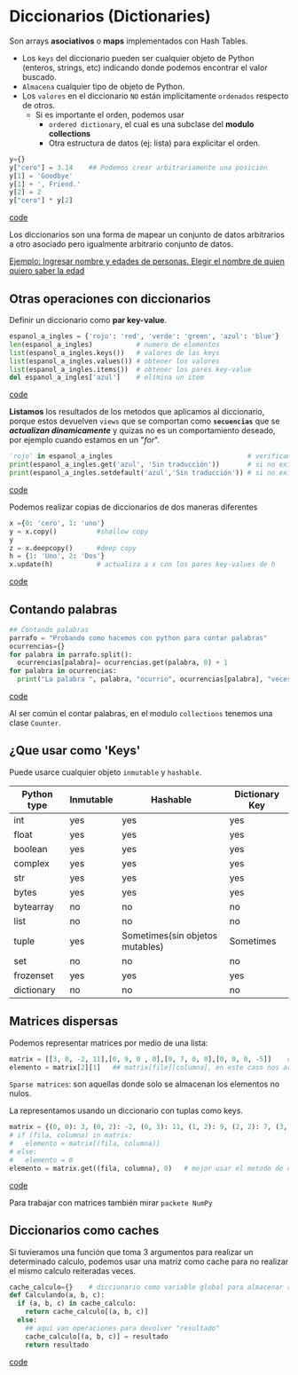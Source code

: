 # Diccionarios (Dictionaries)
Son arrays **asociativos** o **maps** implementados con Hash Tables.

- Los `keys` del diccionario pueden ser cualquier objeto de Python (enteros, strings, etc) indicando donde podemos encontrar el valor buscado.
- `Almacena` cualquier tipo de objeto de Python.
- Los `valores` en el diccionario `NO` están implicitamente `ordenados` respecto de otros.
  - Si es importante el orden, podemos usar
    - `ordered dictionary`, el cual es una subclase del **modulo collections**
    - Otra estructura de datos (ej: lista) para explicitar el orden.

```python
y={}
y["cero"] = 3.14    ## Podemos crear arbitrariamente una posición
y[1] = 'Goodbye'
y[1] + ', Friend.'
y[2] = 2
y["cero"] * y[2]    
```

[code](07_Dictionaries.py)

Los diccionarios son una forma de mapear un conjunto de datos arbitrarios a otro asociado pero igualmente arbitrario conjunto de datos.

[Ejemplo: Ingresar nombre y edades de personas. Elegir el nombre de quien quiero saber la edad](07_name.py)

## Otras operaciones con diccionarios

Definir un diccionario como **par key-value**.

```python
espanol_a_ingles = {'rojo': 'red', 'verde': 'green', 'azul': 'blue'}
len(espanol_a_ingles)           # numero de elementos
list(espanol_a_ingles.keys())   # valores de las keys
list(espanol_a_ingles.values()) # obtener los valores
list(espanol_a_ingles.items())  # obtener los pares key-value
del espanol_a_ingles['azul']    # elimina un item
```
[code](07_Dictionaries.py)

**Listamos** los resultados de los metodos que aplicamos al diccionario, porque estos devuelven `views` que se comportan como **`secuencias`** que se _**actualizan dinamicamente**_ y quizas no es un comportamiento deseado, por ejemplo cuando estamos en un "_for_".

```python
'rojo' in espanol_a_ingles                                  # verificamos que el "key" exista. Retorna True/False
print(espanol_a_ingles.get('azul', 'Sin traducción'))       # si no existe el key devuelve 'None' por defecto, si tiene segundo argumento la fc. devuelve ese valor
print(espanol_a_ingles.setdefault('azul','Sin traducción')) # si no existe el key, lo crea y los setea al valor default (2° argumento)
```
[code](07_Dictionaries.py)

Podemos realizar copias de diccionarios de dos maneras diferentes

```python
x ={0: 'cero', 1: 'uno'}
y = x.copy()          #shallow copy
y
z = x.deepcopy()      #deep copy
h = {1: 'Uno', 2: 'Dos'}
x.update(h)           # actualiza a x con los pares key-values de h
```
[code](07_Dictionaries.py)

## Contando palabras

```python
## Contando palabras
parrafo = "Probando como hacemos con python para contar palabras"
ocurrencias={}
for palabra in parrafo.split():
  ocurrencias[palabra]= ocurrencias.get(palabra, 0) + 1
for palabra in ocurrencias:
  print("La palabra ", palabra, "ocurrio", ocurrencias[palabra], "veces en el parrafo")
```
[code](07_words.py)

Al ser común el contar palabras, en el modulo `collections` tenemos una clase `Counter`.

## ¿Que usar como 'Keys'
Puede usarce cualquier objeto `inmutable` y `hashable`.

| Python type | Inmutable | Hashable                        | Dictionary Key |
| ----------- | --------- | ------------------------------- | -------------- |
| int         | yes       | yes                             | yes            |
| float       | yes       | yes                             | yes            |
| boolean     | yes       | yes                             | yes            |
| complex     | yes       | yes                             | yes            |
| str         | yes       | yes                             | yes            |
| bytes       | yes       | yes                             | yes            |
| bytearray   | no        | no                              | no             |
| list        | no        | no                              | no             |
| tuple       | yes       | Sometimes(sin objetos mutables) | Sometimes      |
| set         | no        | no                              | no             |
| frozenset   | yes       | yes                             | yes            |
| dictionary  | no        | no                              | no             |

## Matrices dispersas
Podemos representar matrices por medio de una lista:
```Python
matrix = [[3, 0, -2, 11],[0, 9, 0 , 0],[0, 7, 0, 0],[0, 0, 0, -5]]    # cada elemento representa un fila
elemento = matrix[2][1]   ## matrix[file][columna], en este caso nos arroja 7
```
`Sparse matrices`: son aquellas donde solo se almacenan los elementos no nulos.

La representamos usando un diccionario con tuplas como keys.
```Python
matrix = {(0, 0): 3, (0, 2): -2, (0, 3): 11, (1, 2): 9, (2, 2): 7, (3, 3): -5}
# if (fila, columna) in matrix:
#   elemento = matrix[(fila, columna)]
# else:
#   elemento = 0
elemento = matrix.get((fila, columna), 0)   # mejor usar el metodo de diccionarios "get"
```
[code](07_Dictionaries.py)

Para trabajar con matrices también mirar `packete NumPy`

## Diccionarios como caches
Si tuvieramos una función que toma 3 argumentos para realizar un determinado calculo, podemos usar una matriz como cache para no realizar el mismo calculo reiteradas veces.

```Python
cache_calculo={}    # diccionario como variable global para almacenar resultados previos.
def Calculando(a, b, c):
  if (a, b, c) in cache_calculo:
    return cache_calculo[(a, b, c)]
  else:
    ## aquí van operaciones para devolver "resultado"
    cache_calculo[(a, b, c)] = resultado
    return resultado
```
[code](07_Dictionaries.py)